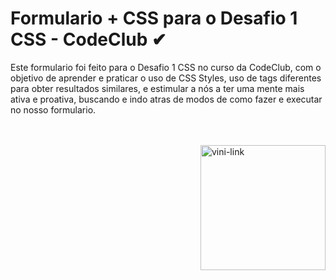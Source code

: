 # Formulario + CSS para o Desafio 1 CSS - CodeClub ✔
Este formulario foi feito para o Desafio 1 CSS no curso da CodeClub, com o objetivo de aprender e praticar o uso de CSS Styles, uso de tags diferentes para obter resultados similares, e estimular a nós a ter uma mente mais ativa e proativa, buscando e indo atras de modos de como fazer e executar no nosso formulario. 

<br><br>
<img height="200px" weight="200px" align="right" alt="vini-link" src="https://media.giphy.com/media/xT4Apo7AplrgF9ABzy/giphy.gif">

